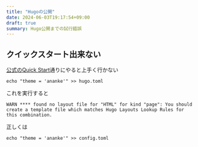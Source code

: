 ```yaml
---
title: "Hugoの公開"
date: 2024-06-03T19:17:54+09:00
draft: true
summary: Hugo公開までの試行錯誤
---
```

## クイックスタート出来ない
[公式のQuick Start](https://gohugo.io/getting-started/quick-start/)通りにやると上手く行かない
```shell
echo "theme = 'ananke'" >> hugo.toml
```
これを実行すると
```shell
WARN **** found no layout file for "HTML" for kind "page": You should create a template file which matches Hugo Layouts Lookup Rules for this combination.
```
正しくは
```shell
echo "theme = 'ananke'" >> config.toml
```